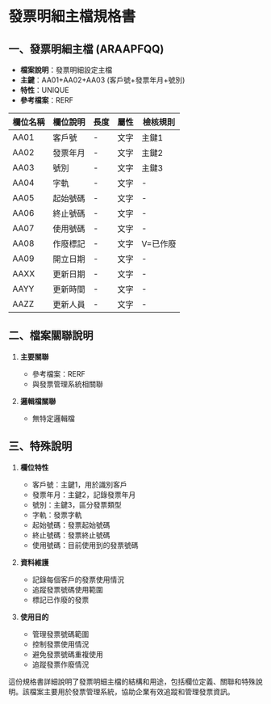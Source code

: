 # 發票明細主檔規格書

## 一、發票明細主檔 (ARAAPFQQ)
- **檔案說明**：發票明細設定主檔
- **主鍵**：AA01+AA02+AA03 (客戶號+發票年月+號別)
- **特性**：UNIQUE
- **參考檔案**：RERF

| 欄位名稱 | 欄位說明 | 長度 | 屬性 | 檢核規則 |
|---------|---------|------|------|----------|
| AA01 | 客戶號 | - | 文字 | 主鍵1 |
| AA02 | 發票年月 | - | 文字 | 主鍵2 |
| AA03 | 號別 | - | 文字 | 主鍵3 |
| AA04 | 字軌 | - | 文字 | - |
| AA05 | 起始號碼 | - | 文字 | - |
| AA06 | 終止號碼 | - | 文字 | - |
| AA07 | 使用號碼 | - | 文字 | - |
| AA08 | 作廢標記 | - | 文字 | V=已作廢 |
| AA09 | 開立日期 | - | 文字 | - |
| AAXX | 更新日期 | - | 文字 | - |
| AAYY | 更新時間 | - | 文字 | - |
| AAZZ | 更新人員 | - | 文字 | - |

## 二、檔案關聯說明

1. **主要關聯**
   - 參考檔案：RERF
   - 與發票管理系統相關聯

2. **邏輯檔關聯**
   - 無特定邏輯檔

## 三、特殊說明

1. **欄位特性**
   - 客戶號：主鍵1，用於識別客戶
   - 發票年月：主鍵2，記錄發票年月
   - 號別：主鍵3，區分發票類型
   - 字軌：發票字軌
   - 起始號碼：發票起始號碼
   - 終止號碼：發票終止號碼
   - 使用號碼：目前使用到的發票號碼

2. **資料維護**
   - 記錄每個客戶的發票使用情況
   - 追蹤發票號碼使用範圍
   - 標記已作廢的發票

3. **使用目的**
   - 管理發票號碼範圍
   - 控制發票使用情況
   - 避免發票號碼重複使用
   - 追蹤發票作廢情況

這份規格書詳細說明了發票明細主檔的結構和用途，包括欄位定義、關聯和特殊說明。該檔案主要用於發票管理系統，協助企業有效追蹤和管理發票資訊。 